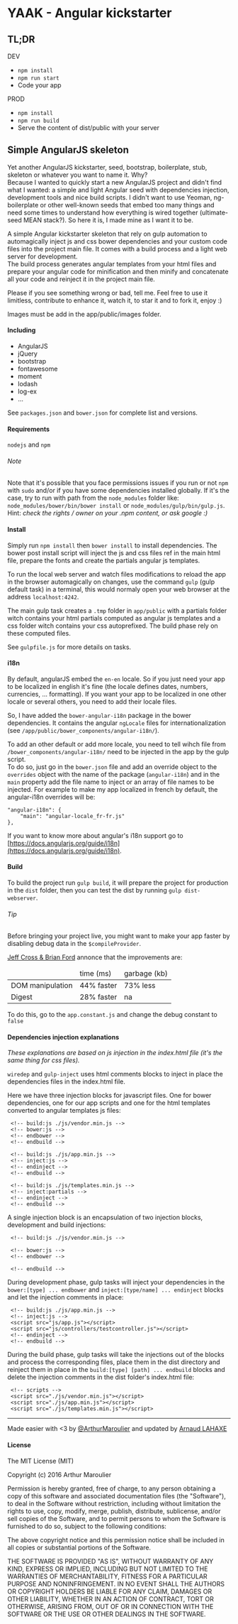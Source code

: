 YAAK - Angular kickstarter
==========================


## TL;DR

DEV

- `npm install`
- `npm run start`
- Code your app

PROD

- `npm install`
- `npm run build`
- Serve the content of dist/public with your server

## Simple AngularJS skeleton

Yet another AngularJS kickstarter, seed, bootstrap, boilerplate, stub, skeleton or whatever you want to name it. Why?  
Because I wanted to quickly start a new AngularJS project and didn't find what I wanted: a simple and light Angular seed with dependencies injection, development tools and nice build scripts. I didn't want to use Yeoman, ng-boilerplate or other well-known seeds that embed too many things and need some times to understand how everything is wired together (ultimate-seed MEAN stack?). 
So here it is, I made mine as I want it to be.

A simple Angular kickstarter skeleton that rely on gulp automation to automagically inject js and css bower dependencies and your custom code files into the project main file. It comes with a build process and a light web server for development.  
The build process generates angular templates from your html files and prepare your angular code for minification and then minify and concatenate all your code and reinject it in the project main file.

Please if you see something wrong or bad, tell me.
Feel free to use it limitless, contribute to enhance it, watch it, to star it and to fork it, enjoy :)


Images must be add in the app/public/images folder.

#### Including

- AngularJS
- jQuery
- bootstrap
- fontawesome
- moment
- lodash
- log-ex
- ...

See `packages.json` and `bower.json` for complete list and versions.

#### Requirements
`nodejs` and `npm`

###### Note
Note that it's possible that you face permissions issues if you run or not `npm` with `sudo` and/or if you have some dependencies installed globally.
If it's the case, try to run with path from the `node_modules` folder like: `node_modules/bower/bin/bower install` or `node_modules/gulp/bin/gulp.js`.  
Hint: _check the rights / owner on your .npm content, or ask google :)_

#### Install
Simply run `npm install` then `bower install` to install dependencies. The bower post install script will inject the js and css files ref in the main html file, prepare the fonts and create the partials angular js templates.

To run the local web server and watch files modifications to reload the app in the browser automagically on changes, use the command `gulp` (gulp default task) in a terminal, this would normaly open your web browser at the address `localhost:4242`.

The main gulp task creates a `.tmp` folder in `app/public` with a partials folder witch contains your html partials computed as angular js templates and a css folder witch contains your css autoprefixed. The build phase rely on these computed files.

See `gulpfile.js` for more details on tasks.

#### i18n
By default, angularJS embed the `en-en` locale. So if you just need your app to be localized in english it's fine (the locale defines dates, numbers, currencies, ... formatting). If you want your app to be localized in one other locale or several others, you need to add their locale files.

So, I have added the `bower-angular-i18n` package in the bower dependencies. It contains the angular `ngLocale` files for internationalization (see `/app/public/bower_components/angular-i18n/`). 

To add an other default or add more locale, you need to tell wihch file from `/bower_components/angular-i18n/` need to be injected in the app by the gulp script.  
To do so, just go in the `bower.json` file and add an override object to the `overrides` object with the name of the package (`angular-i18n`) and in the `main` property add the file name to inject or an array of file names to be injected.
For example to make my app localized in french by default, the angular-i18n overrides will be:

```
"angular-i18n": {
    "main": "angular-locale_fr-fr.js"
},
```

If you want to know more about angular's i18n support go to [https://docs.angularjs.org/guide/i18n](https://docs.angularjs.org/guide/i18n).

#### Build
To build the project run `gulp build`, it will prepare the project for production in the `dist` folder, then you can test the dist by running `gulp dist-webserver`.

###### Tip
Before bringing your project live, you might want to make your app faster by disabling debug data in the `$compileProvider`.

[Jeff Cross & Brian Ford](https://www.youtube.com/watch?v=ojMy6m_fcxc&list=UUEGUP3TJJfMsEM_1y8iviSQ) annonce that the improvements are:

<table>
    <thead>
        <tr>
            <td></td>
            <td>time (ms)</td>
            <td>garbage (kb)</td>
        </tr>
    </thead>
    <tbody>
        <tr>
            <td>DOM manipulation</td>
            <td>44% faster</td>
            <td>73% less</td>
        </tr>
        <tr>
            <td>Digest</td>
            <td>28% faster</td>
            <td>na</td>
        </tr>
    </tbody>
</table>
  
To do this, go to the `app.constant.js` and change the debug constant to `false`

#### Dependencies injection explanations
_These explanations are based on js injection in the index.html file (it's the same thing for css files)._  

`wiredep` and `gulp-inject` uses html comments blocks to inject in place the dependencies files in the index.html file.

Here we have three injection blocks for javascript files. One for bower dependencies, one for our app scripts and one for the html templates converted to angular templates js files:

```
 <!-- build:js ./js/vendor.min.js -->
 <!-- bower:js -->
 <!-- endbower -->
 <!-- endbuild -->
   
 <!-- build:js ./js/app.min.js -->
 <!-- inject:js -->
 <!-- endinject -->
 <!-- endbuild -->
    
 <!-- build:js ./js/templates.min.js -->
 <!-- inject:partials -->
 <!-- endinject -->
 <!-- endbuild -->
```

A single injection block is an encapsulation of two injection blocks, development and build injections:

```
 <!-- build:js ./js/vendor.min.js -->
    
 <!-- bower:js -->
 <!-- endbower -->
    
 <!-- endbuild -->
```

During development phase, gulp tasks will inject your dependencies in the `bower:[type] ... endbower` and `inject:[type/name] ... endinject` blocks and let the injection comments in place:

```
 <!-- build:js ./js/app.min.js -->
 <!-- inject:js -->
 <script src="js/app.js"></script>
 <script src="js/controllers/testcontroller.js"></script>
 <!-- endinject -->
 <!-- endbuild -->
```

During the build phase, gulp tasks will take the injections out of the blocks and process the corresponding files, place them in the dist directory and reinject them in place in the `build:[type] [path] ... endbuild` blocks and delete the injection comments in the dist folder's index.html file:

```
 <!-- scripts -->
 <script src="./js/vendor.min.js"></script>
 <script src="./js/app.min.js"></script>
 <script src="./js/templates.min.js"></script>
```
---
Made easier with <3 by [@ArthurMaroulier](https://twitter.com/ArthurMaroulier) and updated by [Arnaud LAHAXE](https://twitter.com/arnaud_lahaxe)

#### License

The MIT License (MIT)

Copyright (c) 2016 Arthur Maroulier

Permission is hereby granted, free of charge, to any person obtaining a copy
of this software and associated documentation files (the "Software"), to deal
in the Software without restriction, including without limitation the rights
to use, copy, modify, merge, publish, distribute, sublicense, and/or sell
copies of the Software, and to permit persons to whom the Software is
furnished to do so, subject to the following conditions:

The above copyright notice and this permission notice shall be included in all
copies or substantial portions of the Software.

THE SOFTWARE IS PROVIDED "AS IS", WITHOUT WARRANTY OF ANY KIND, EXPRESS OR
IMPLIED, INCLUDING BUT NOT LIMITED TO THE WARRANTIES OF MERCHANTABILITY,
FITNESS FOR A PARTICULAR PURPOSE AND NONINFRINGEMENT. IN NO EVENT SHALL THE
AUTHORS OR COPYRIGHT HOLDERS BE LIABLE FOR ANY CLAIM, DAMAGES OR OTHER
LIABILITY, WHETHER IN AN ACTION OF CONTRACT, TORT OR OTHERWISE, ARISING FROM,
OUT OF OR IN CONNECTION WITH THE SOFTWARE OR THE USE OR OTHER DEALINGS IN THE
SOFTWARE.

